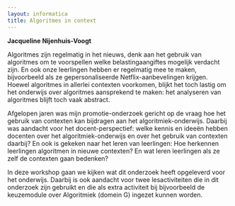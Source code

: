 ```yaml
---
layout: informatica
title: Algoritmes in context
---
```


**Jacqueline Nijenhuis-Voogt**

Algoritmes zijn regelmatig in het nieuws, denk aan het gebruik van algoritmes om
te voorspellen welke belastingaangiftes mogelijk verdacht zijn. En ook onze
leerlingen hebben er regelmatig mee te maken, bijvoorbeeld als ze
gepersonaliseerde Netflix-aanbevelingen krijgen. Hoewel algoritmes in allerlei
contexten voorkomen, blijkt het toch lastig om het onderwijs over algoritmes
aansprekend te maken: het analyseren van algoritmes blijft toch vaak abstract.

Afgelopen jaren was mijn promotie-onderzoek gericht op de vraag hoe het gebruik
van contexten kan bijdragen aan het algoritmiek-onderwijs. Daarbij was aandacht
voor het docent-perspectief: welke kennis en ideeën hebben docenten over het
algoritmiek-onderwijs en over het gebruik van contexten daarbij? En ook is
gekeken naar het leren van leerlingen: Hoe herkennen leerlingen algoritmen in
nieuwe contexten? En wat leren leerlingen als ze zelf de contexten gaan
bedenken?

In deze workshop gaan we kijken wat dit onderzoek heeft opgeleverd voor het
onderwijs. Daarbij is ook aandacht voor twee lesactiviteiten die in dit
onderzoek zijn gebruikt en die als extra activiteit bij bijvoorbeeld de
keuzemodule over Algoritmiek (domein G) ingezet kunnen worden.
